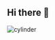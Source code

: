 ## Hi there 👋

<!--
**yongjooMoon/yongjooMoon** is a ✨ _special_ ✨ repository because its `README.md` (this file) appears on your GitHub profile.

Here are some ideas to get you started:

- 🔭 I’m currently working on ...
- 🌱 I’m currently learning ...
- 👯 I’m looking to collaborate on ...
- 🤔 I’m looking for help with ...
- 💬 Ask me about ...
- 📫 How to reach me: ...
- 😄 Pronouns: ...
- ⚡ Fun fact: ...
-->

![cylinder](https://capsule-render.vercel.app/api?type=cylinder&color=auto&text=HelloWelcometoyongjooMoonGitHub&fontAlignY=45&fontSize=40&height=150&animation=blinking&desc=desc%20is%20also%20animated&descAlignY=70)
